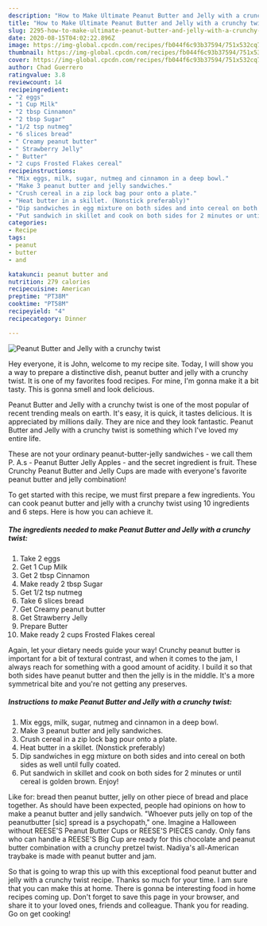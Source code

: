 ```yaml
---
description: "How to Make Ultimate Peanut Butter and Jelly with a crunchy twist"
title: "How to Make Ultimate Peanut Butter and Jelly with a crunchy twist"
slug: 2295-how-to-make-ultimate-peanut-butter-and-jelly-with-a-crunchy-twist
date: 2020-08-15T04:02:22.896Z
image: https://img-global.cpcdn.com/recipes/fb044f6c93b37594/751x532cq70/peanut-butter-and-jelly-with-a-crunchy-twist-recipe-main-photo.jpg
thumbnail: https://img-global.cpcdn.com/recipes/fb044f6c93b37594/751x532cq70/peanut-butter-and-jelly-with-a-crunchy-twist-recipe-main-photo.jpg
cover: https://img-global.cpcdn.com/recipes/fb044f6c93b37594/751x532cq70/peanut-butter-and-jelly-with-a-crunchy-twist-recipe-main-photo.jpg
author: Chad Guerrero
ratingvalue: 3.8
reviewcount: 14
recipeingredient:
- "2 eggs"
- "1 Cup Milk"
- "2 tbsp Cinnamon"
- "2 tbsp Sugar"
- "1/2 tsp nutmeg"
- "6 slices bread"
- " Creamy peanut butter"
- " Strawberry Jelly"
- " Butter"
- "2 cups Frosted Flakes cereal"
recipeinstructions:
- "Mix eggs, milk, sugar, nutmeg and cinnamon in a deep bowl."
- "Make 3 peanut butter and jelly sandwiches."
- "Crush cereal in a zip lock bag pour onto a plate."
- "Heat butter in a skillet. (Nonstick preferably)"
- "Dip sandwiches in egg mixture on both sides and into cereal on both sides as well until fully coated."
- "Put sandwich in skillet and cook on both sides for 2 minutes or until cereal is golden brown. Enjoy!"
categories:
- Recipe
tags:
- peanut
- butter
- and

katakunci: peanut butter and 
nutrition: 279 calories
recipecuisine: American
preptime: "PT38M"
cooktime: "PT58M"
recipeyield: "4"
recipecategory: Dinner

---
```



![Peanut Butter and Jelly with a crunchy twist](https://img-global.cpcdn.com/recipes/fb044f6c93b37594/751x532cq70/peanut-butter-and-jelly-with-a-crunchy-twist-recipe-main-photo.jpg)

Hey everyone, it is John, welcome to my recipe site. Today, I will show you a way to prepare a distinctive dish, peanut butter and jelly with a crunchy twist. It is one of my favorites food recipes. For mine, I'm gonna make it a bit tasty. This is gonna smell and look delicious.

Peanut Butter and Jelly with a crunchy twist is one of the most popular of recent trending meals on earth. It's easy, it is quick, it tastes delicious. It is appreciated by millions daily. They are nice and they look fantastic. Peanut Butter and Jelly with a crunchy twist is something which I've loved my entire life.

These are not your ordinary peanut-butter-jelly sandwiches - we call them P. A.s - Peanut Butter Jelly Apples - and the secret ingredient is fruit. These Crunchy Peanut Butter and Jelly Cups are made with everyone&#39;s favorite peanut butter and jelly combination!


To get started with this recipe, we must first prepare a few ingredients. You can cook peanut butter and jelly with a crunchy twist using 10 ingredients and 6 steps. Here is how you can achieve it.

<!--inarticleads1-->

##### The ingredients needed to make Peanut Butter and Jelly with a crunchy twist:

1. Take 2 eggs
1. Get 1 Cup Milk
1. Get 2 tbsp Cinnamon
1. Make ready 2 tbsp Sugar
1. Get 1/2 tsp nutmeg
1. Take 6 slices bread
1. Get  Creamy peanut butter
1. Get  Strawberry Jelly
1. Prepare  Butter
1. Make ready 2 cups Frosted Flakes cereal


Again, let your dietary needs guide your way! Crunchy peanut butter is important for a bit of textural contrast, and when it comes to the jam, I always reach for something with a good amount of acidity. I build it so that both sides have peanut butter and then the jelly is in the middle. It&#39;s a more symmetrical bite and you&#39;re not getting any preserves. 

<!--inarticleads2-->

##### Instructions to make Peanut Butter and Jelly with a crunchy twist:

1. Mix eggs, milk, sugar, nutmeg and cinnamon in a deep bowl.
1. Make 3 peanut butter and jelly sandwiches.
1. Crush cereal in a zip lock bag pour onto a plate.
1. Heat butter in a skillet. (Nonstick preferably)
1. Dip sandwiches in egg mixture on both sides and into cereal on both sides as well until fully coated.
1. Put sandwich in skillet and cook on both sides for 2 minutes or until cereal is golden brown. Enjoy!


Like for: bread then peanut butter, jelly on other piece of bread and place together. As should have been expected, people had opinions on how to make a peanut butter and jelly sandwich. &#34;Whoever puts jelly on top of the peanutbutter [sic] spread is a psychopath,&#34; one. Imagine a Halloween without REESE&#39;S Peanut Butter Cups or REESE&#39;S PIECES candy. Only fans who can handle a REESE&#39;S Big Cup are ready for this chocolate and peanut butter combination with a crunchy pretzel twist. Nadiya&#39;s all-American traybake is made with peanut butter and jam. 

So that is going to wrap this up with this exceptional food peanut butter and jelly with a crunchy twist recipe. Thanks so much for your time. I am sure that you can make this at home. There is gonna be interesting food in home recipes coming up. Don't forget to save this page in your browser, and share it to your loved ones, friends and colleague. Thank you for reading. Go on get cooking!
